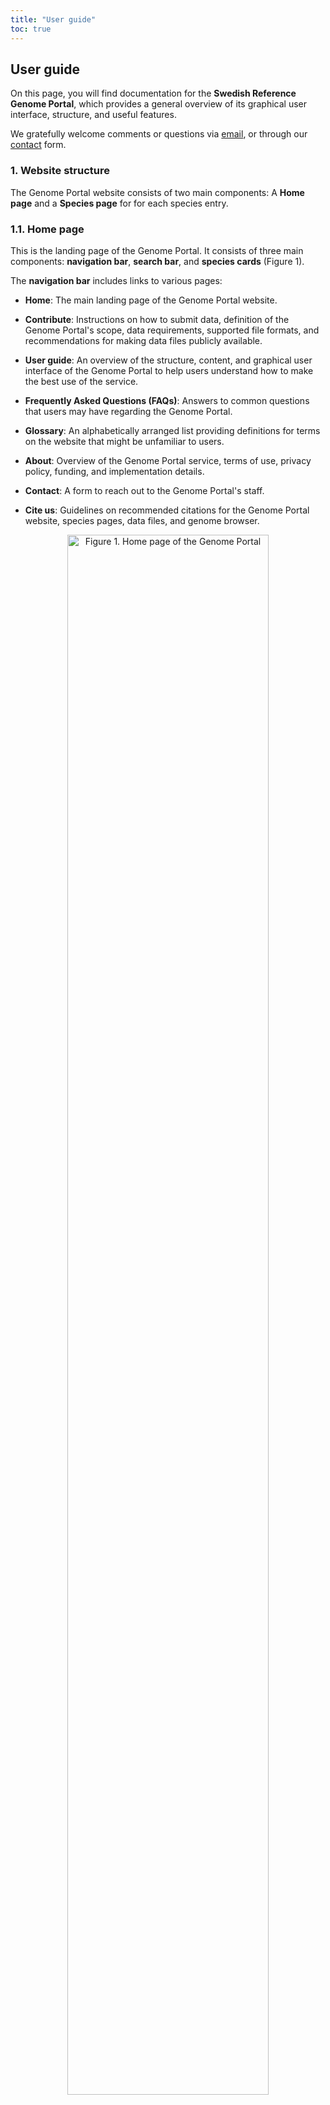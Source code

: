 ```yaml
---
title: "User guide"
toc: true
---
```


## User guide

On this page, you will find documentation for the **Swedish Reference Genome Portal**, which provides a general overview of its graphical user interface, structure, and useful features.

We gratefully welcome comments or questions via [email](mailto:dsn-eb@scilifelab.se), or through our <a href="/contact" target="_blank">contact</a> form.

### 1. Website structure

The Genome Portal website consists of two main components: A **Home page** and a **Species page** for for each species entry.

### 1.1. Home page

This is the landing page of the Genome Portal. It consists of three main components: **navigation bar**, **search bar**, and **species cards** (Figure 1).

The **navigation bar** includes links to various pages:

- **Home**: The main landing page of the Genome Portal website.

- **Contribute**: Instructions on how to submit data, definition of the Genome Portal's scope, data requirements, supported file formats, and recommendations for making data files publicly available.

- **User guide**: An overview of the structure, content, and graphical user interface of the Genome Portal to help users understand how to make the best use of the service.

- **Frequently Asked Questions (FAQs)**: Answers to common questions that users may have regarding the Genome Portal.

- **Glossary**: An alphabetically arranged list providing definitions for terms on the website that might be unfamiliar to users.

- **About**: Overview of the Genome Portal service, terms of use, privacy policy, funding, and implementation details.

- **Contact**: A form to reach out to the Genome Portal's staff.

- **Cite us**: Guidelines on recommended citations for the Genome Portal website, species pages, data files, and genome browser.

<p align=center><img src="/img/user-guide/Fig01_Home_page.webp"
    alt="Figure 1. Home page of the Genome Portal"
    style="width: 80%;"></p>

<p align=center><b>Figure 1</b>. Home page of the Genome Portal.</p>

The **search bar** allows you to find or filter species displayed on the Genome Portal. Simply type the scientific or common name of a species of interest into the search bar, or use the sorting menu (to the left of the search bar) to arrange the species cards (below) in alphabetical order.

The **species cards** show brief information about each species displayed on the Genome Portal. They include a species photo, scientific and common name, and the date it was last updated. Species cards are arranged with the most recently added species shown in the leftmost position. As the list of species grow, we plan to add pagination to this section.

### 1.2. Species page

Each species included in the Genome Portal has its own Species page, which consists of four main components: **Description tab**, **Genome assembly tab**, **Download tab**, and a link to the JBrowse **genome browser**, which opens in a new window and displays annotation data tracks.

The following sections provide further details on each component.

#### Description tab

This tab presents general information about the species (Figure 2), including:

- Scientific and English common species names.

- Photo.

- Taxonomic classification (retrieved from ENA).

- Species information.

- Recommended citation.

- References.

- Link to the genome browser, which opens in a new window.

- Interactive map of observation (occurrence) data (retrieved from the Global Biodiversity Information Facility, GBIF)

- Vulnerability status (retrieved from the International Union for Conservation of Nature, IUCN, and Artdatabanken, SLU Swedish Species Information Centre, if available)

- Links to external resources such as the Swedish Biodiversity Data Infrastructure (SBDI), GBIF, and Genomes on a Tree (GoaT).

<p align=center><img src="/img/user-guide/Fig02_Species_page_Description_tab.webp"
    alt="Figure 2. Description tab of a Species page on the Genome Portal"
    style="width: 80%;"></p>

<p align=center><b>Figure 2</b>. Description tab of a Species page on the Genome Portal.</p>

##### Programmatic information retrieval

As mentioned earlier, some information shown on the Description page is programmatically retrieved from external sources. Below is a brief description of how this is accomplished.

- **Taxonomic classification**: To get taxonomic information for a species included in the Genome Portal, a Python script named `get_taxonomy.py` has been developed. This script is located in the `scripts/` folder of the <a href="https://github.com/ScilifelabDataCentre/genome-portal" target="_blank">Genome Portal's GitHub repository</a>, which hosts the website's source code. This script file is a module within another script, `add_new_species.py`, which contains the `get_taxonomy` function. This function retrieves the taxonomic information for a species and saves it to a JSON file (`.json`). The script utilises the [ENA REST API](https://ena-docs.readthedocs.io/en/latest/retrieval/programmatic-access/taxon-api.html) to obtain the species taxonomic data.

- **Map of observation (occurrence data)**: To obtain  occurrence data and add a map layer or background, the [GBIF API](https://techdocs.gbif.org/en/openapi/) is used. The occurrence data is projected onto a map using the [javascript library leaflet](https://leafletjs.com/). To retrieve the occurrence data, only the GBIF species ID is needed, which can be obtained by following the instructions below.

- **External links**: The SBDI and GBIF species ID are obtained by searching the species' scientific name using the [GBIF API](https://techdocs.gbif.org/en/openapi/). These IDs can then be used to construct web addresses, as both sites have predictable URLs for any species. For example: `https://www.gbif.org/species/[GBIF_ID_HERE]`. Similarly, for the link to GoaT, the URL can be created using the species' scientific name and NCBI (National Center for Biotechnology Information) taxonomy ID, as in: `https://goat.genomehubs.org/record?recordId={str(tax_id)}&result=taxon&taxonomy=ncbi#{species_name}`. If any of these automated searches fail, a warning is displayed, so these values can be added manually.

#### Genome assembly tab

This tab provides information about the genome assembly, including associated information from ENA (the European Nucleotide Archive), assembly and annotation statistics, the scientific article where the genome assembly was published, funding, acknowledgements, and links to the genome assembly in ENA and NCBI (Figure 3).

<p align=center><img src="/img/user-guide/Fig03_Species_page_Genome_assembly_tab.webp"
    alt="Figure 3. Genome assembly tab of a Species page on the Genome Portal."
    style="width: 80%;"></p>

<p align=center><b>Figure 3</b>. Genome assembly tab of a Species page on the Genome Portal.</p>

#### Download tab

This tab presents a table with contextual information (metadata) about the data files displayed on the Genome Portal (Figure 4), including the data track name and description, external links, accession number or DOI, file name, principal investigator and their affiliation, and the date first listed on the portal.

Use the toggle in the upper-right corner of the table to switch between the default and expanded table views.

The 'Links' column provides external link buttons to download the original data file, visit the website of the public repository where the data was obtained, and, if applicable, visit the associated scientific article(s) related to the data.

Below the table, links are provided to download the table as a JSON file, open the `refNameAlias` text file in a new window (used in JBrowse to set the aliases for differing sequence names, e.g., to define that “chr1” is an alias for “1”), and open the <a href="/glossary" target="_blank">Glossary</a> page in a new window.

<p align=center><img src="/img/user-guide/Fig04_Species_page_Download_tab.webp"
    alt="Figure 4. Download tab of a Species page on the Genome Portal."
    style="width: 80%;"></p>

<p align=center><b>Figure 4</b>. Download tab of a Species page on the Genome Portal.</p>

#### Genome browser

When you click the **Browse the genome** button located in the upper-right corder of a **Species page**, the JBrowse genome browser opens in a new web browser window, displaying the data tracks of the current species (Figure 5).

In the genome browser, the data tracks are displayed stacked horizontally.

To navigate along the genome, use the pan and zoom buttons on the top of the window.

<p align=center><img src="/img/user-guide/Fig05_Species_page_Genome_browser.webp"
    alt="Figure 5. View of the embedded JBrowse genome browser in the Genome Portal."
    style="width: 80%;"></p>

<p align=center><b>Figure 5</b>. View of the embedded JBrowse genome browser in the Genome Portal. (1) FILE menu; (2) ADD menu; (3) TOOLS menu; (4) HELP menu; (5) SHARE link; (6) Browser menu; (7) Pan buttons to scroll left or right; (8) Zoom buttons or slider to zoom on the view; (9) Click and drag the handle indicated by six vertical dots to vertically reorder tracks; (10) Click the data track menu indicated by three vertical dots to display; (11) Filter tracks; (12) Available tracks</p>

Further information can be found in the <a href="[/contact](https://jbrowse.org/jb2/docs/user_guides/basic_usage/)" target="_blank">JBrowse documentation - basic usage</a> page.

### 2. Useful genome browser features

Please check the <a href="/faqs" target="_blank">Frequently Asked Questions</a> page.

#### Search a genomic location

Navigation, scrolling, searching a genomic location <https://jbrowse.org/jb2/docs/quickstart_web/#indexing-feature-names-for-searching>

You can search a location in several ways when typing in the search box:

- Searching by region and location, e.g. chr1:1..100 or chr1:1-100 or chr1 1 100
- Searching by assembly, region, and location, e.g. {hg19}chr1:1-100
- Searching discontinuous regions, delimited by a space, and opening them side-by-side, e.g. chr1:1..100 chr2:1..100
- Searching in any of the above ways and appending [rev] to the end of the region will horizontally flip it, e.g. chr1:1-100\
- If configured, searching by gene name or feature keywords, e.g. BRCA1

#### Opening track

<https://jbrowse.org/jb2/docs/quickstart_web/#indexing-feature-names-for-searching>

#### Sharing sessions

<https://jbrowse.org/jb2/docs/quickstart_web/#indexing-feature-names-for-searching>

#### Recently used and favourite tracks

<https://jbrowse.org/jb2/docs/quickstart_web/#indexing-feature-names-for-searching>

#### Save a genomic view as a vectorised SVG file image

SVG export of all view types
SVG export is a highly requested feature, as it enables publication quality exports of the JBrowse 2 visualizations.

This made it so synteny views, dotplot views, breakpoint split view, and circular view were all supported by the SVG export functionality!

We're excited to introduce a new feature to JBrowse Web: built-in SVG export of track visualizations! This feature currently supports the linear genome view, and will be extended to more views in future releases.

#### Customising the data track

<https://jbrowse.org/jb2/docs/config_guides/theme/>

<https://jbrowse.org/jb2/docs/config_guides/tracks/>

### 3. Advanced features and additional resources

Visualisation of linear synteny between two genomes, HiC contact maps, CNV data, breakpoint split view of Structural Variants (SVs)

<https://jbrowse.org/jb2/gallery/>

Learn more <https://jbrowse.org/jb2/docs/>
